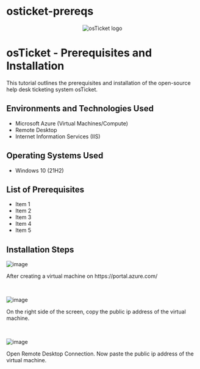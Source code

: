 # osticket-prereqs

  <p align="center">
<img src="https://i.imgur.com/Clzj7Xs.png" alt="osTicket logo"/>
</p>

<h1>osTicket - Prerequisites and Installation</h1>
This tutorial outlines the prerequisites and installation of the open-source help desk ticketing system osTicket.<br />

<h2>Environments and Technologies Used</h2>

- Microsoft Azure (Virtual Machines/Compute)
- Remote Desktop
- Internet Information Services (IIS)

<h2>Operating Systems Used </h2>

- Windows 10</b> (21H2)

<h2>List of Prerequisites</h2>

- Item 1
- Item 2
- Item 3
- Item 4
- Item 5

<h2>Installation Steps</h2>

![image](https://github.com/user-attachments/assets/f55f0d22-0b8c-40a1-b4ea-c397047c0c33)


<p>
After creating a virtual machine on https://portal.azure.com/
</p>
<br />

![image](https://github.com/user-attachments/assets/f1ef5f8f-8a87-4bdf-bc51-cdeaef279ac7)


<p>
On the right side of the screen, copy the public ip address of the virtual machine.
</p>
<br />

![image](https://github.com/user-attachments/assets/d0183ebe-36a4-49e0-8f44-6fe77e31974c)

<p>
Open Remote Desktop Connection. Now paste the public ip address of the virtual machine.
</p>
<br />
